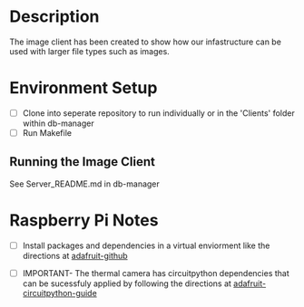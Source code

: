 # Description

The image client has been created to show how our infastructure can be used with larger file types such as images. 

# Environment Setup

- [ ] Clone into seperate repository to run individually or in the 'Clients' folder within db-manager
- [ ] Run Makefile

## Running the Image Client
See Server_README.md in db-manager

# Raspberry Pi Notes

- [ ] Install packages and dependencies in a virtual enviorment like the directions at [adafruit-github](https://github.com/adafruit/Adafruit_CircuitPython_MLX90640)

- [ ] IMPORTANT- The thermal camera has circuitpython dependencies that can be sucessfuly applied by following the directions at [adafruit-circuitpython-guide](https://learn.adafruit.com/circuitpython-on-raspberrypi-linux/installing-circuitpython-on-raspberry-pi)